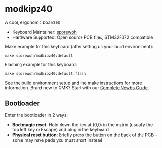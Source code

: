 # modkipz40

A cool, ergonomic board B)

* Keyboard Maintainer: [sporewoh](https://github.com/ChrisChrisLoLo)
* Hardware Supported: Open source PCB files, STM32F072 compatible

Make example for this keyboard (after setting up your build environment):

    make sporewoh/modkipz40:default

Flashing example for this keyboard:

    make sporewoh/modkipz40:default:flash


See the [build environment setup](https://docs.qmk.fm/#/getting_started_build_tools) and the [make instructions](https://docs.qmk.fm/#/getting_started_make_guide) for more information. Brand new to QMK? Start with our [Complete Newbs Guide](https://docs.qmk.fm/#/newbs).

## Bootloader

Enter the bootloader in 2 ways:

* **Bootmagic reset**: Hold down the key at (0,0) in the matrix (usually the top left key or Escape) and plug in the keyboard
* **Physical reset button**: Briefly press the button on the back of the PCB - some may have pads you must short instead
